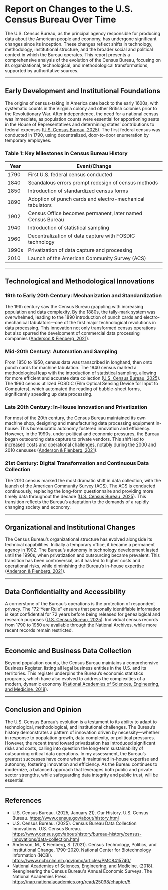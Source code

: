 # Report on Changes to the U.S. Census Bureau Over Time

The U.S. Census Bureau, as the principal agency responsible for producing data about the American people and economy, has undergone significant changes since its inception. These changes reflect shifts in technology, methodology, institutional structure, and the broader social and political context in which the Bureau operates. This report presents a comprehensive analysis of the evolution of the Census Bureau, focusing on its organizational, technological, and methodological transformations, supported by authoritative sources.

---

## Early Development and Institutional Foundations

The origins of census-taking in America date back to the early 1600s, with systematic counts in the Virginia colony and other British colonies prior to the Revolutionary War. After independence, the need for a national census was immediate, as population counts were essential for apportioning seats in the House of Representatives and determining states’ contributions to federal expenses ([U.S. Census Bureau, 2025](https://www.census.gov/about/history.html)). The first federal census was conducted in 1790, using decentralized, door-to-door enumeration by temporary employees.

### Table 1: Key Milestones in Census Bureau History

| Year   | Event/Change                                          |
|--------|-------------------------------------------------------|
| 1790   | First U.S. federal census conducted                   |
| 1840   | Scandalous errors prompt redesign of census methods   |
| 1850   | Introduction of standardized census forms             |
| 1890   | Adoption of punch cards and electro-mechanical tabulators |
| 1902   | Census Office becomes permanent, later named Census Bureau |
| 1940   | Introduction of statistical sampling                  |
| 1960   | Decentralization of data capture with FOSDIC technology|
| 1990s  | Privatization of data capture and processing          |
| 2010   | Launch of the American Community Survey (ACS)         |

---

## Technological and Methodological Innovations

### 19th to Early 20th Century: Mechanization and Standardization

The 19th century saw the Census Bureau grappling with increasing population and data complexity. By the 1880s, the tally-mark system was overwhelmed, leading to the 1890 introduction of punch cards and electro-mechanical tabulators—one of the first major technological revolutions in data processing. This innovation not only transformed census operations but also spurred the development of commercial data processing companies ([Anderson & Fienberg, 2021](https://www.ncbi.nlm.nih.gov/pmc/articles/PMC8415740/)).

### Mid-20th Century: Automation and Sampling

From 1850 to 1950, census data was transcribed in longhand, then onto punch cards for machine tabulation. The 1940 census marked a methodological leap with the introduction of statistical sampling, allowing for more efficient and accurate data collection ([U.S. Census Bureau, 2025](https://www.census.gov/about/history/bureau-history/census-innovations/data-collection.html)). The 1960 census utilized FOSDIC (Film Optical Sensing Device for Input to Computers), which automated the reading of bubble-sheet forms, significantly speeding up data processing.

### Late 20th Century: In-House Innovation and Privatization

For most of the 20th century, the Census Bureau maintained its own machine shop, designing and manufacturing data processing equipment in-house. This bureaucratic autonomy fostered innovation and efficiency. However, in the 1990s, under political and economic pressures, the Bureau began outsourcing data capture to private vendors. This shift led to increased costs and operational challenges, notably during the 2000 and 2010 censuses ([Anderson & Fienberg, 2021](https://www.ncbi.nlm.nih.gov/pmc/articles/PMC8415740/)).

### 21st Century: Digital Transformation and Continuous Data Collection

The 2010 census marked the most dramatic shift in data collection, with the launch of the American Community Survey (ACS). The ACS is conducted continuously, replacing the long-form questionnaire and providing more timely data throughout the decade ([U.S. Census Bureau, 2025](https://www.census.gov/about/history/bureau-history/census-innovations/data-collection.html)). This transition reflects the Bureau’s adaptation to the demands of a rapidly changing society and economy.

---

## Organizational and Institutional Changes

The Census Bureau’s organizational structure has evolved alongside its technical capabilities. Initially a temporary office, it became a permanent agency in 1902. The Bureau’s autonomy in technology development lasted until the 1990s, when privatization and outsourcing became prevalent. This transition has been controversial, as it has led to higher costs and operational risks, while diminishing the Bureau’s in-house expertise ([Anderson & Fienberg, 2021](https://www.ncbi.nlm.nih.gov/pmc/articles/PMC8415740/)).

---

## Data Confidentiality and Accessibility

A cornerstone of the Bureau’s operations is the protection of respondent privacy. The "72-Year Rule" ensures that personally identifiable information is kept confidential for 72 years before being released for genealogical and research purposes ([U.S. Census Bureau, 2025](https://www.census.gov/about/history.html)). Individual census records from 1790 to 1950 are available through the National Archives, while more recent records remain restricted.

---

## Economic and Business Data Collection

Beyond population counts, the Census Bureau maintains a comprehensive Business Register, listing all legal business entities in the U.S. and its territories. This register underpins the Bureau’s economic statistics programs, which have also evolved to address the complexities of a modern, dynamic economy ([National Academies of Sciences, Engineering, and Medicine, 2018](https://nap.nationalacademies.org/read/25098/chapter/5)).

---

## Conclusion and Opinion

The U.S. Census Bureau’s evolution is a testament to its ability to adapt to technological, methodological, and institutional challenges. The Bureau’s history demonstrates a pattern of innovation driven by necessity—whether in response to population growth, data complexity, or political pressures. However, the recent trend toward privatization has introduced significant risks and costs, calling into question the long-term sustainability of outsourcing critical data operations. In my assessment, the Bureau’s greatest successes have come when it maintained in-house expertise and autonomy, fostering innovation and efficiency. As the Bureau continues to modernize, a balanced approach that leverages both public and private sector strengths, while safeguarding data integrity and public trust, will be essential.

---

## References

- U.S. Census Bureau. (2025, January 21). Our History. U.S. Census Bureau. https://www.census.gov/about/history.html
- U.S. Census Bureau. (2025). Census Bureau Data Collection Innovations. U.S. Census Bureau. https://www.census.gov/about/history/bureau-history/census-innovations/data-collection.html
- Anderson, M., & Fienberg, S. (2021). Census Technology, Politics, and Institutional Change, 1790–2020. National Center for Biotechnology Information (NCBI). https://www.ncbi.nlm.nih.gov/pmc/articles/PMC8415740/
- National Academies of Sciences, Engineering, and Medicine. (2018). Reengineering the Census Bureau's Annual Economic Surveys. The National Academies Press. https://nap.nationalacademies.org/read/25098/chapter/5